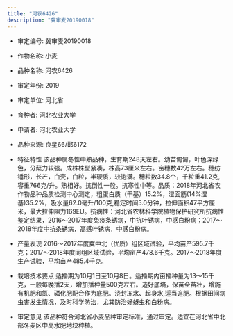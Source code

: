 ```yaml
---
title: "河农6426"
description: "冀审麦20190018"
---
```

* 审定编号:  冀审麦20190018

*  作物名称:  小麦

*  品种名称:  河农6426

*  审定年份:  2019

*  审定单位:  河北省

* 育种者:  河北农业大学

*  申请者:  河北农业大学

*  品种来源:  良星66/邯6172

*  特征特性
该品种属冬性中熟品种，生育期248天左右。幼苗匍匐，叶色深绿色，分蘖力较强。成株株型紧凑，株高73厘米左右。亩穗数42万左右。穗纺锤形，长芒，白壳，白粒，半硬质，较饱满。穗粒数34.8个，千粒重41.2克,容重766克/升。熟相好。抗倒性一般。抗寒性中等。品质：2018年河北省农作物品种品质检测中心测定，粗蛋白质（干基）15.2%，湿面筋(14%湿基)35.2%，吸水量62.0毫升/100克,稳定时间5.0分钟，拉伸面积47平方厘米，最大拉伸阻力169EU。抗病性：河北省农林科学院植物保护研究所抗病性鉴定结果，2016～2017年度免疫条锈病，中抗叶锈病，中感白粉病；2017～2018年度中抗条锈病，高感叶锈病，中感白粉病。 

*  产量表现
2016～2017年度冀中北（优质）组区域试验，平均亩产595.7千克；2017～2018年度同组区域试验，平均亩产478.6千克。2017～2018年度生产试验，平均亩产485.4千克。

*  栽培技术要点
适播期为10月1日至10月8日。适播期内亩播种量为13～15千克，一般每晚播2天，增加播种量500克左右。造好底墒，保苗全苗壮，增施有机肥和氮、磷化肥配合作为底肥。浇封冻水、起身水,适当追肥。根据田间病虫害发生情况，及时科学防治，尤其防治好蚜虫和白粉病。 

*  审定意见
该品种符合河北省小麦品种审定标准，通过审定。适宜在河北省中北部冬麦区中高水肥地块种植。
